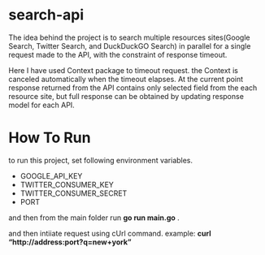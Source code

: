 # search-api

The idea behind the project is to search multiple resources sites(Google Search, Twitter Search, and DuckDuckGO Search) in parallel for a single request made to the API, with the constraint of response timeout. 

Here I have used Context package to timeout request.  the Context is canceled automatically when the timeout elapses. At the current point response returned from the API contains only selected field from the each resource site, but full response can be obtained by updating response model for each API. 


# How To Run

to run this project, set following environment variables.

  - GOOGLE_API_KEY
  - TWITTER_CONSUMER_KEY
  - TWITTER_CONSUMER_SECRET
  - PORT

and then from the main folder run **go run main.go** .

and then intiiate request using cUrl command. example: **curl “http://address:port?q=new+york”**

